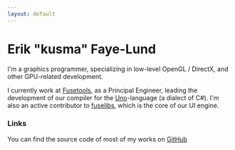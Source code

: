 ```yaml
---
layout: default
---
```

# Erik "kusma" Faye-Lund

I'm a graphics programmer, specializing in low-level OpenGL / DirectX, and
other GPU-related development.

I currently work at [Fusetools](https://fusetools.com), as a Principal
Engineer, leading the development of our compiler for the
[Uno](https://www.fusetools.com/docs/uno/uno-lang)-language (a dialect of C#).
I'm also an active contributor to
[fuselibs](https://github.com/fusetools/fuselibs-public), which is the core of
our UI engine.

### Links

You can find the source code of most of my works on [GitHub](https://github.com/kusma)
